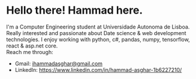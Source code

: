 # Hello there! Hammad here. #
I'm a Computer Engineering student at Universidade Autonoma de Lisboa. 
Really interested and passionate about Date science & web development technologies.
I enjoy working with python, c#, pandas, numpy, tensorflow, react & asp.net core.  
Reach me through:
  - Gmail: ihammadasghar@gmail.com
  - LinkedIn: https://www.linkedin.com/in/hammad-asghar-1b6227210/

